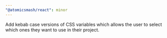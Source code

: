 ```yaml
---
"@atomicsmash/react": minor
---
```


Add kebab case versions of CSS variables which allows the user to select which ones they want to use in their project.
